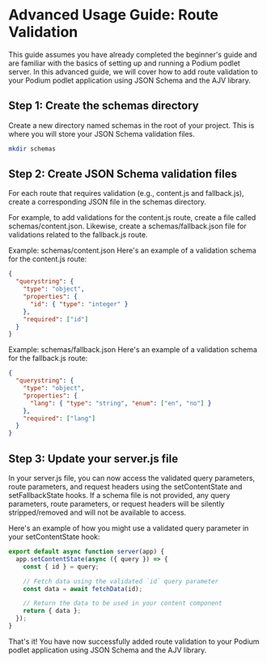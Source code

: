 # Advanced Usage Guide: Route Validation

This guide assumes you have already completed the beginner's guide and are familiar with the basics of setting up and running a Podium podlet server. In this advanced guide, we will cover how to add route validation to your Podium podlet application using JSON Schema and the AJV library.

## Step 1: Create the schemas directory

Create a new directory named schemas in the root of your project. This is where you will store your JSON Schema validation files.

```sh
mkdir schemas
```

## Step 2: Create JSON Schema validation files

For each route that requires validation (e.g., content.js and fallback.js), create a corresponding JSON file in the schemas directory.

For example, to add validations for the content.js route, create a file called schemas/content.json. Likewise, create a schemas/fallback.json file for validations related to the fallback.js route.

Example: schemas/content.json
Here's an example of a validation schema for the content.js route:

```json
{
  "querystring": {
    "type": "object",
    "properties": {
      "id": { "type": "integer" }
    },
    "required": ["id"]
  }
}
```

Example: schemas/fallback.json
Here's an example of a validation schema for the fallback.js route:

```json
{
  "querystring": {
    "type": "object",
    "properties": {
      "lang": { "type": "string", "enum": ["en", "no"] }
    },
    "required": ["lang"]
  }
}
```
## Step 3: Update your server.js file

In your server.js file, you can now access the validated query parameters, route parameters, and request headers using the setContentState and setFallbackState hooks. If a schema file is not provided, any query parameters, route parameters, or request headers will be silently stripped/removed and will not be available to access.

Here's an example of how you might use a validated query parameter in your setContentState hook:

```javascript
export default async function server(app) {
  app.setContentState(async ({ query }) => {
    const { id } = query;

    // Fetch data using the validated `id` query parameter
    const data = await fetchData(id);

    // Return the data to be used in your content component
    return { data };
  });
}
```

That's it! You have now successfully added route validation to your Podium podlet application using JSON Schema and the AJV library.